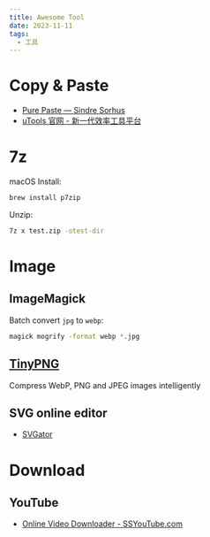 ```yaml
---
title: Awesome Tool
date: 2023-11-11
tags:
  - 工具
---
```


# Copy & Paste

- [Pure Paste — Sindre Sorhus](https://sindresorhus.com/pure-paste)
- [uTools 官网 - 新一代效率工具平台](https://u.tools/)

# 7z

macOS Install:

```bash
brew install p7zip
```

Unzip:

```bash
7z x test.zip -otest-dir
```

# Image

## ImageMagick

Batch convert `jpg` to `webp`:

```bash
magick mogrify -format webp *.jpg
```

## [TinyPNG](https://tinypng.com/)

Compress WebP, PNG and JPEG images intelligently

## SVG online editor

- [SVGator](https://app.svgator.com/auth/login#/)

# Download

## YouTube

- [Online Video Downloader - SSYouTube.com](https://ssyoutube.com/en738ox/)

